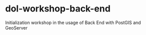 # dol-workshop-back-end
Initialization workshop in the usage of Back End with PostGIS and GeoServer
